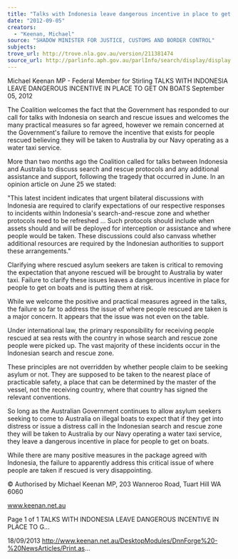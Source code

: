 ```yaml
---
title: "Talks with Indonesia leave dangerous incentive in place to get on boats"
date: "2012-09-05"
creators:
  - "Keenan, Michael"
source: "SHADOW MINISTER FOR JUSTICE, CUSTOMS AND BORDER CONTROL"
subjects:
trove_url: http://trove.nla.gov.au/version/211381474
source_url: http://parlinfo.aph.gov.au/parlInfo/search/display/display.w3p;query=Id%3A%22media/pressrel/2733093%22
---
```


 Michael Keenan MP - Federal Member for  Stirling TALKS WITH INDONESIA LEAVE  DANGEROUS INCENTIVE IN PLACE TO GET  ON BOATS September 05, 2012

 The Coalition welcomes the fact that the Government has responded to our call for talks with Indonesia on search and  rescue issues and welcomes the many practical measures so far agreed, however we remain concerned at the  Government's failure to remove the incentive that exists for people rescued believing they will be taken to Australia by our  Navy operating as a water taxi service.

 More than two months ago the Coalition called for talks between Indonesia and Australia to discuss search and rescue  protocols and any additional assistance and support, following the tragedy that occurred in June. In an opinion article on  June 25 we stated:

 "This latest incident indicates that urgent bilateral discussions with Indonesia are required to clarify expectations of our  respective responses to incidents within Indonesia's search-and-rescue zone and whether protocols need to be  refreshed ... Such protocols should include when assets should and will be deployed for interception or assistance and  where people would be taken. These discussions could also canvass whether additional resources are required by the  Indonesian authorities to support these arrangements."

 Clarifying where rescued asylum seekers are taken is critical to removing the expectation that anyone rescued will be  brought to Australia by water taxi. Failure to clarify these issues leaves a dangerous incentive in place for people to get on  boats and is putting them at risk.

 While we welcome the positive and practical measures agreed in the talks, the failure so far to address the issue of where  people rescued are taken is a major concern. It appears that the issue was not even on the table.

 Under international law, the primary responsibility for receiving people rescued at sea rests with the country in whose  search and rescue zone people were picked up. The vast majority of these incidents occur in the Indonesian search and  rescue zone.

 These principles are not overridden by whether people claim to be seeking asylum or not. They are supposed to be taken  to the nearest place of practicable safety, a place that can be determined by the master of the vessel, not the receiving  country, where that country has signed the relevant conventions.

 So long as the Australian Government continues to allow asylum seekers seeking to come to Australia on illegal boats to  expect that if they get into distress or issue a distress call in the Indonesian search and rescue zone they will be taken to  Australia by our Navy operating a water taxi service, they leave a dangerous incentive in place for people to get on boats.

 While there are many positive measures in the package agreed with Indonesia, the failure to apparently address this  critical issue of where people are taken if rescued is very disappointing.

 © Authorised by Michael Keenan MP, 203 Wanneroo Road, Tuart Hill WA 6060

 www.keenan.net.au

 Page 1 of 1 TALKS WITH INDONESIA LEAVE DANGEROUS INCENTIVE IN PLACE TO G...

 18/09/2013 http://www.keenan.net.au/DesktopModules/DnnForge%20-%20NewsArticles/Print.as...

